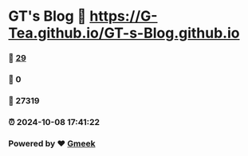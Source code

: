 # GT's Blog :link: https://G-Tea.github.io/GT-s-Blog.github.io 
### :page_facing_up: [29](https://G-Tea.github.io/GT-s-Blog.github.io/tag.html) 
### :speech_balloon: 0 
### :hibiscus: 27319 
### :alarm_clock: 2024-10-08 17:41:22 
### Powered by :heart: [Gmeek](https://github.com/Meekdai/Gmeek)
